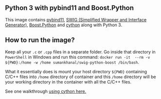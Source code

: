 ## Python 3 with pybind11 and Boost.Python


This image contains [pybind11](https://github.com/pybind/pybind11), [SWIG (Simplified Wrapper and Interface Generator)](http://www.swig.org/), [Boost.Python](https://www.boost.org/doc/libs/1_78_0/libs/python/doc/html/index.html) and [cython](http://cython.org/) along with Python 3.


## How to run the image?


Keep all your `.c` or `.cpp` files in a separate folder. Go inside that directory in `PowerShell` in Windows and run this command:
`docker run -it  --rm -v ${PWD}:/home -w /home sumankhanal/swig-python-boost /bin/bash`.


What it essentially does is mount your host directory `${PWD}` containing C/C++ files into `/home` directory of container and this `/home` directory will be your working directory in the container with all the C/C++ files.



See one walkthrough [using cython here.](https://medium.com/@shamir.stav_83310/making-your-c-library-callable-from-python-by-wrapping-it-with-cython-b09db35012a3)
